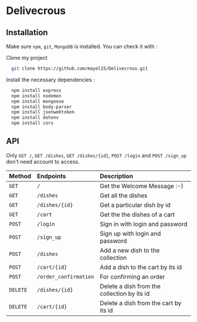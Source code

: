# Delivecrous

## Installation
Make sure `npm`, `git`, `MongoDB` is installed. You can check it with :

Clone my project 
```bash
  git clone https://github.com/mayel15/Delivecrous.git
```

Install the necessary dependencies :
```bash
  npm install express
  npm install nodemon 
  npm install mongoose
  npm install body-parser
  npm install jsonwebtoken
  npm install dotenv
  npm install cors
```


## API 
Only `GET /`, `GET /dishes`, `GET /dishes/{id}`, `POST /login` and `POST /sign_up` don't need account to access. 

| Method | Endpoints     | Description                       |
| :-------- | :------- | :-------------------------------- |
| `GET`      | `/` | Get the Welcome Message :-) |
| `GET`      | `/dishes` | Get all the dishes |
| `GET`      | `/dishes/{id}` | Get a particular dish by id |
| `GET`      | `/cart` | Get the the dishes of a cart |
| `POST`      | `/login` | Sign in with login and password |
| `POST`      | `/sign_up` | Sign up with login and password |
| `POST`      | `/dishes` | Add a new dish to the collection |
| `POST`      | `/cart/{id}` | Add a dish to the cart by its id  |
| `POST`      | `/order_confirmation` | For confirming an order  |
| `DELETE`      | `/dishes/{id}` | Delete a dish from the collection by its id |
| `DELETE`      | `/cart/{id}` | Delete a dish from the cart by its id |

